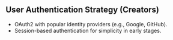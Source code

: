 ## User Authentication Strategy (Creators)
- OAuth2 with popular identity providers (e.g., Google, GitHub).
- Session-based authentication for simplicity in early stages.
